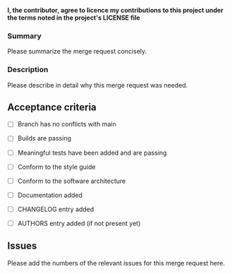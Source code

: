 **I, the contributor, agree to licence my contributions to this project under the terms noted in the project's LICENSE file**

### Summary
Please summarize the merge request concisely.

### Description
Please describe in detail why this merge request was needed.

## Acceptance criteria
- [ ] Branch has no conflicts with main

- [ ] Builds are passing
- [ ] Meaningful tests have been added and are passing

- [ ] Conform to the style guide
- [ ] Conform to the software architecture

- [ ] Documentation added
- [ ] CHANGELOG entry added
- [ ] AUTHORS entry added (if not present yet)

## Issues
Please add the numbers of the relevant issues for this merge request here.
